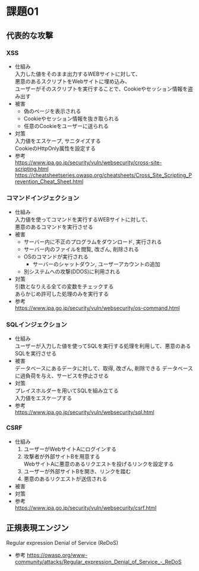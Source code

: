 # 課題01

## 代表的な攻撃

### XSS

- 仕組み  
  入力した値をそのまま出力するWEBサイトに対して、  
  悪意のあるスクリプトをWebサイトに埋め込み、  
  ユーザーがそのスクリプトを実行することで、Cookieやセッション情報を盗み出す  
- 被害  
  - 偽のページを表示される
  - Cookieやセッション情報を抜き取られる  
  - 任意のCookieをユーザーに送られる
- 対策  
  入力値をエスケープ, サニタイズする  
  CookieのHttpOnly属性を設定する
- 参考  
  <https://www.ipa.go.jp/security/vuln/websecurity/cross-site-scripting.html>  
  <https://cheatsheetseries.owasp.org/cheatsheets/Cross_Site_Scripting_Prevention_Cheat_Sheet.html>  

### コマンドインジェクション

- 仕組み  
  入力値を使ってコマンドを実行するWEBサイトに対して、  
  悪意のあるコマンドを実行させる  
- 被害  
  - サーバー内に不正のプログラムをダウンロード, 実行される
  - サーバー内のファイルを閲覧, 改ざん, 削除される
  - OSのコマンドが実行される
    - サーバーのシャットダウン, ユーザーアカウントの追加
  - 別システムへの攻撃(DDOS)に利用される
- 対策  
  引数となりえる全ての変数をチェックする  
  あらかじめ許可した処理のみを実行する
- 参考  
  <https://www.ipa.go.jp/security/vuln/websecurity/os-command.html>

### SQLインジェクション

- 仕組み  
  ユーザーが入力した値を使ってSQLを実行する処理を利用して、悪意のあるSQLを実行させる
- 被害  
  データベースにあるデータに対して、取得, 改ざん, 削除できる
  データベースに過負荷を与え、サービスを停止させる
- 対策  
  プレイスホルダーを用いてSQLを組み立てる  
  入力値をエスケープする  
- 参考  
  <https://www.ipa.go.jp/security/vuln/websecurity/sql.html>

### CSRF

- 仕組み  
  1. ユーザーがWebサイトAにログインする
  1. 攻撃者が外部サイトBを用意する  
    WebサイトAに悪意のあるリクエストを投げるリンクを設定する
  1. ユーザーが外部サイトBを開き、リンクを踏む
  1. 悪意のあるリクエストが送信される
- 被害  
- 対策  
- 参考  
  <https://www.ipa.go.jp/security/vuln/websecurity/csrf.html>

## 正規表現エンジン

Regular expression Denial of Service (ReDoS)

- 参考
  <https://owasp.org/www-community/attacks/Regular_expression_Denial_of_Service_-_ReDoS>

